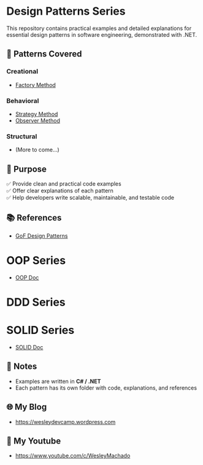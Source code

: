 # Design Patterns Series

This repository contains practical examples and detailed explanations for essential design patterns in software engineering, demonstrated with .NET.

## 📌 Patterns Covered
### Creational
- [Factory Method](./docs/FactoryReadme.md)

### Behavioral
- [Strategy Method](./docs/StrategyReadme.md)
- [Observer Method](./docs/ObserverReadme.md)

### Structural
- (More to come...)

## 🚀 Purpose

✅ Provide clean and practical code examples  
✅ Offer clear explanations of each pattern  
✅ Help developers write scalable, maintainable, and testable code  

## 📚 References
- [GoF Design Patterns](https://en.wikipedia.org/wiki/Design_Patterns)

# OOP Series
- [OOP Doc](./docs/OOPReadme.md)

# DDD Series

# SOLID Series
- [SOLID Doc](./docs/SOLIDReadme.md)

## 📝 Notes

- Examples are written in **C# / .NET**
- Each pattern has its own folder with code, explanations, and references


## 🌐 My Blog
- https://wesleydevcamp.wordpress.com

## 🎥 My Youtube
- https://www.youtube.com/c/WesleyMachado